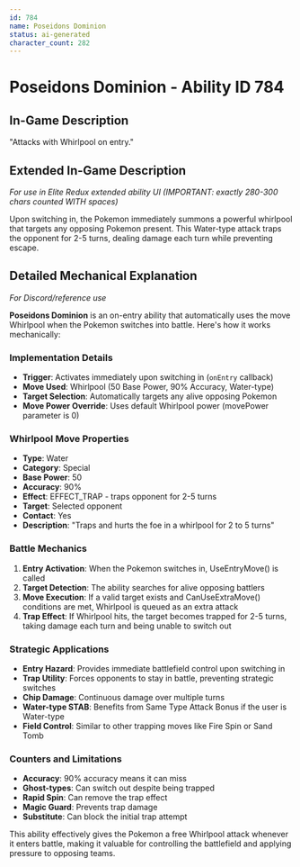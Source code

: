 ```yaml
---
id: 784
name: Poseidons Dominion
status: ai-generated
character_count: 282
---
```


# Poseidons Dominion - Ability ID 784

## In-Game Description
"Attacks with Whirlpool on entry."

## Extended In-Game Description
*For use in Elite Redux extended ability UI (IMPORTANT: exactly 280-300 chars counted WITH spaces)*

Upon switching in, the Pokemon immediately summons a powerful whirlpool that targets any opposing Pokemon present. This Water-type attack traps the opponent for 2-5 turns, dealing damage each turn while preventing escape.

## Detailed Mechanical Explanation
*For Discord/reference use*

**Poseidons Dominion** is an on-entry ability that automatically uses the move Whirlpool when the Pokemon switches into battle. Here's how it works mechanically:

### Implementation Details
- **Trigger**: Activates immediately upon switching in (`onEntry` callback)
- **Move Used**: Whirlpool (50 Base Power, 90% Accuracy, Water-type)
- **Target Selection**: Automatically targets any alive opposing Pokemon
- **Move Power Override**: Uses default Whirlpool power (movePower parameter is 0)

### Whirlpool Move Properties
- **Type**: Water
- **Category**: Special
- **Base Power**: 50
- **Accuracy**: 90%
- **Effect**: EFFECT_TRAP - traps opponent for 2-5 turns
- **Target**: Selected opponent
- **Contact**: Yes
- **Description**: "Traps and hurts the foe in a whirlpool for 2 to 5 turns"

### Battle Mechanics
1. **Entry Activation**: When the Pokemon switches in, UseEntryMove() is called
2. **Target Detection**: The ability searches for alive opposing battlers
3. **Move Execution**: If a valid target exists and CanUseExtraMove() conditions are met, Whirlpool is queued as an extra attack
4. **Trap Effect**: If Whirlpool hits, the target becomes trapped for 2-5 turns, taking damage each turn and being unable to switch out

### Strategic Applications
- **Entry Hazard**: Provides immediate battlefield control upon switching in
- **Trap Utility**: Forces opponents to stay in battle, preventing strategic switches
- **Chip Damage**: Continuous damage over multiple turns
- **Water-type STAB**: Benefits from Same Type Attack Bonus if the user is Water-type
- **Field Control**: Similar to other trapping moves like Fire Spin or Sand Tomb

### Counters and Limitations
- **Accuracy**: 90% accuracy means it can miss
- **Ghost-types**: Can switch out despite being trapped
- **Rapid Spin**: Can remove the trap effect
- **Magic Guard**: Prevents trap damage
- **Substitute**: Can block the initial trap attempt

This ability effectively gives the Pokemon a free Whirlpool attack whenever it enters battle, making it valuable for controlling the battlefield and applying pressure to opposing teams.